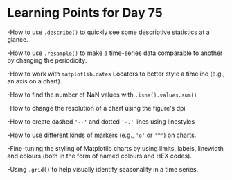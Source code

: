 # Learning Points for Day 75

-How to use `.describe()` to quickly see some descriptive statistics at a glance.

-How to use `.resample()` to make a time-series data comparable to another by changing the periodicity.

-How to work with `matplotlib.dates` Locators to better style a timeline (e.g., an axis on a chart).

-How to find the number of NaN values with `.isna().values.sum()`

-How to change the resolution of a chart using the figure's dpi

-How to create dashed `'--'` and dotted `'-.'` lines using linestyles

-How to use different kinds of markers (e.g., `'o'` or `'^'`) on charts.

-Fine-tuning the styling of Matplotlib charts by using limits, labels, linewidth and colours (both in the form of named colours and HEX codes).

-Using `.grid()` to help visually identify seasonality in a time series.
